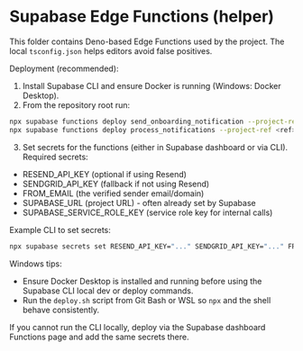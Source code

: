 # Supabase Edge Functions (helper)

This folder contains Deno-based Edge Functions used by the project. The local `tsconfig.json` helps editors avoid false positives.


Deployment (recommended):

1. Install Supabase CLI and ensure Docker is running (Windows: Docker Desktop).
2. From the repository root run:

```bash
npx supabase functions deploy send_onboarding_notification --project-ref <ref>
npx supabase functions deploy process_notifications --project-ref <ref>
```

3. Set secrets for the functions (either in Supabase dashboard or via CLI). Required secrets:

- RESEND_API_KEY (optional if using Resend)
- SENDGRID_API_KEY (fallback if not using Resend)
- FROM_EMAIL (the verified sender email/domain)
- SUPABASE_URL (project URL) - often already set by Supabase
- SUPABASE_SERVICE_ROLE_KEY (service role key for internal calls)

Example CLI to set secrets:

```bash
npx supabase secrets set RESEND_API_KEY="..." SENDGRID_API_KEY="..." FROM_EMAIL="no-reply@yourdomain.com" --project-ref <ref>
```

Windows tips:
- Ensure Docker Desktop is installed and running before using the Supabase CLI local dev or deploy commands.
- Run the `deploy.sh` script from Git Bash or WSL so `npx` and the shell behave consistently.

If you cannot run the CLI locally, deploy via the Supabase dashboard Functions page and add the same secrets there.
